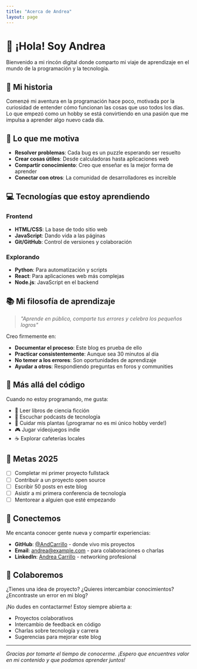 ```yaml
---
title: "Acerca de Andrea"
layout: page
---
```


# 👋 ¡Hola! Soy Andrea

Bienvenido a mi rincón digital donde comparto mi viaje de aprendizaje en el mundo de la programación y la tecnología.

## 🚀 Mi historia

Comenzé mi aventura en la programación hace poco, motivada por la curiosidad de entender cómo funcionan las cosas que uso todos los días. Lo que empezó como un hobby se está convirtiendo en una pasión que me impulsa a aprender algo nuevo cada día.

## 🎯 Lo que me motiva

- **Resolver problemas**: Cada bug es un puzzle esperando ser resuelto
- **Crear cosas útiles**: Desde calculadoras hasta aplicaciones web
- **Compartir conocimiento**: Creo que enseñar es la mejor forma de aprender
- **Conectar con otros**: La comunidad de desarrolladores es increíble

## 💻 Tecnologías que estoy aprendiendo

### Frontend
- **HTML/CSS**: La base de todo sitio web
- **JavaScript**: Dando vida a las páginas
- **Git/GitHub**: Control de versiones y colaboración

### Explorando
- **Python**: Para automatización y scripts
- **React**: Para aplicaciones web más complejas
- **Node.js**: JavaScript en el backend

## 📚 Mi filosofía de aprendizaje

> *"Aprende en público, comparte tus errores y celebra los pequeños logros"*

Creo firmemente en:
- **Documentar el proceso**: Este blog es prueba de ello
- **Practicar consistentemente**: Aunque sea 30 minutos al día
- **No temer a los errores**: Son oportunidades de aprendizaje
- **Ayudar a otros**: Respondiendo preguntas en foros y communities

## 🎨 Más allá del código

Cuando no estoy programando, me gusta:

- 📖 Leer libros de ciencia ficción
- 🎵 Escuchar podcasts de tecnología
- 🌱 Cuidar mis plantas (¡programar no es mi único hobby verde!)
- 🎮 Jugar videojuegos indie
- ☕ Explorar cafeterías locales

## 🌟 Metas 2025

- [ ] Completar mi primer proyecto fullstack
- [ ] Contribuir a un proyecto open source
- [ ] Escribir 50 posts en este blog
- [ ] Asistir a mi primera conferencia de tecnología
- [ ] Mentorear a alguien que esté empezando

## 💌 Conectemos

Me encanta conocer gente nueva y compartir experiencias:

- **GitHub**: [@AndCarrillo](https://github.com/AndCarrillo) - donde vivo mis proyectos
- **Email**: andrea@example.com - para colaboraciones o charlas
- **LinkedIn**: [Andrea Carrillo](#) - networking profesional

## 🤝 Colaboremos

¿Tienes una idea de proyecto? ¿Quieres intercambiar conocimientos? ¿Encontraste un error en mi blog?

¡No dudes en contactarme! Estoy siempre abierta a:
- Proyectos colaborativos
- Intercambio de feedback en código
- Charlas sobre tecnología y carrera
- Sugerencias para mejorar este blog

---

*Gracias por tomarte el tiempo de conocerme. ¡Espero que encuentres valor en mi contenido y que podamos aprender juntos!*
